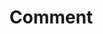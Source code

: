 # Comment

<template>
  <Waline :serverURL="https://comments.csy2022.top" :path="window.location.pathname.replace(/\/$/,'')" />
</template>
<script setup>
import { Waline } from '@waline/client/component';
import { computed } from 'vue';
import { useRoute } from 'vue-router';

import '@waline/client/style';

const serverURL = 'https://comments.csy2022.top';
const path = computed(() => useRoute().path);
</script>